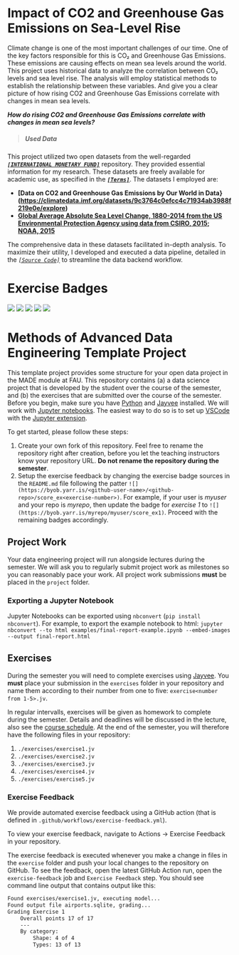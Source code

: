 # Impact of CO2 and Greenhouse Gas Emissions on Sea-Level Rise
Climate change is one of the most important challenges of our time. One of the key factors responsible for this is CO₂ and Greenhouse Gas Emissions. These emissions are causing effects on mean sea levels around the world. This project uses historical data to analyze the correlation between CO₂ levels and sea level rise. The analysis will employ statistical methods to establish the relationship between these variables. And give you a clear picture of how rising CO2 and Greenhouse Gas Emissions correlate with changes in mean sea levels. 

***How do rising CO2 and Greenhouse Gas Emissions correlate with changes in mean sea levels?***


> ##### Used Data

This project utilized two open datasets from the well-regarded ***[`[INTERNATIONAL MONETARY FUND]`](https://www.imf.org)*** repository. They provided essential information for my research. These datasets are freely available for academic use, as specified in the ***[`[Terms]`](https://www.imf.org/external/terms.htm)***. The datasets I employed are:

- **[Data on CO2 and Greenhouse Gas Emissions by Our World in Data}(https://climatedata.imf.org/datasets/9c3764c0efcc4c71934ab3988f219e0e/explore)**
- **[Global Average Absolute Sea Level Change, 1880-2014 from the US Environmental Protection
Agency using data from CSIRO, 2015; NOAA, 2015](https://climatedata.imf.org/datasets/b84a7e25159b4c65ba62d3f82c605855/explore)**

The comprehensive data in these datasets facilitated in-depth analysis. To maximize their utility, I developed and executed a data pipeline, detailed in the *[`[Source Code]`](https://github.com/tanvirtanjum/MADE-SS-24/blob/main/project/pipeline.py)* to streamline the data backend workflow.


# Exercise Badges

![](https://byob.yarr.is/FarjanaShashi/shashi_MADE/score_ex1) ![](https://byob.yarr.is/FarjanaShashi/shashi_MADE/score_ex2) ![](https://byob.yarr.is/FarjanaShashi/shashi_MADE/score_ex3) ![](https://byob.yarr.is/FarjanaShashi/shashi_MADE/score_ex4) ![](https://byob.yarr.is/FarjanaShashi/shashi_MADE/score_ex5)

# Methods of Advanced Data Engineering Template Project

This template project provides some structure for your open data project in the MADE module at FAU.
This repository contains (a) a data science project that is developed by the student over the course of the semester, and (b) the exercises that are submitted over the course of the semester.
Before you begin, make sure you have [Python](https://www.python.org/) and [Jayvee](https://github.com/jvalue/jayvee) installed. We will work with [Jupyter notebooks](https://jupyter.org/). The easiest way to do so is to set up [VSCode](https://code.visualstudio.com/) with the [Jupyter extension](https://marketplace.visualstudio.com/items?itemName=ms-toolsai.jupyter).

To get started, please follow these steps:
1. Create your own fork of this repository. Feel free to rename the repository right after creation, before you let the teaching instructors know your repository URL. **Do not rename the repository during the semester**.
2. Setup the exercise feedback by changing the exercise badge sources in the `README.md` file following the patter `![](https://byob.yarr.is/<github-user-name>/<github-repo>/score_ex<exercise-number>)`. 
For example, if your user is _myuser_ and your repo is _myrepo_, then update the badge for _exercise 1_ to `![](https://byob.yarr.is/myrepo/myuser/score_ex1)`. Proceed with the remaining badges accordingly.


## Project Work
Your data engineering project will run alongside lectures during the semester. We will ask you to regularly submit project work as milestones so you can reasonably pace your work. All project work submissions **must** be placed in the `project` folder.

### Exporting a Jupyter Notebook
Jupyter Notebooks can be exported using `nbconvert` (`pip install nbconvert`). For example, to export the example notebook to html: `jupyter nbconvert --to html examples/final-report-example.ipynb --embed-images --output final-report.html`


## Exercises
During the semester you will need to complete exercises using [Jayvee](https://github.com/jvalue/jayvee). You **must** place your submission in the `exercises` folder in your repository and name them according to their number from one to five: `exercise<number from 1-5>.jv`.

In regular intervalls, exercises will be given as homework to complete during the semester. Details and deadlines will be discussed in the lecture, also see the [course schedule](https://made.uni1.de/). At the end of the semester, you will therefore have the following files in your repository:

1. `./exercises/exercise1.jv`
2. `./exercises/exercise2.jv`
3. `./exercises/exercise3.jv`
4. `./exercises/exercise4.jv`
5. `./exercises/exercise5.jv`

### Exercise Feedback
We provide automated exercise feedback using a GitHub action (that is defined in `.github/workflows/exercise-feedback.yml`). 

To view your exercise feedback, navigate to Actions -> Exercise Feedback in your repository.

The exercise feedback is executed whenever you make a change in files in the `exercise` folder and push your local changes to the repository on GitHub. To see the feedback, open the latest GitHub Action run, open the `exercise-feedback` job and `Exercise Feedback` step. You should see command line output that contains output like this:

```sh
Found exercises/exercise1.jv, executing model...
Found output file airports.sqlite, grading...
Grading Exercise 1
	Overall points 17 of 17
	---
	By category:
		Shape: 4 of 4
		Types: 13 of 13
```
